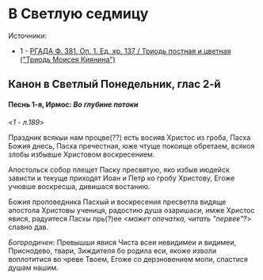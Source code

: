 
# В Светлую седмицу

Источники:

- 1 - [РГАДА Ф. 381. Оп. 1. Ед. хр. 137 / Триодь постная и цветная ("Триодь Моисея Киянина")](http://rgada.info/kueh/index2.php?str=381_1_137&name=%D0%A2%D1%80%D0%B8%D0%BE%D0%B4%D1%8C%20%D0%BF%D0%BE%D1%81%D1%82%D0%BD%D0%B0%D1%8F%20%D0%B8%20%D1%86%D0%B2%D0%B5%D1%82%D0%BD%D0%B0%D1%8F%20(%22%D0%A2%D1%80%D0%B8%D0%BE%D0%B4%D1%8C%20%D0%9C%D0%BE%D0%B8%D1%81%D0%B5%D1%8F%20%D0%9A%D0%B8%D1%8F%D0%BD%D0%B8%D0%BD%D0%B0%22))


## Канон в Светлый Понедельник, глас 2-й

#### Песнь 1-я, Ирмос: *Во глубине потоки*

<*1 - л.189*>

Праздник всякыи нам процве(??) есть восияв Христос из гроба, Пасха Божия днесь, Пасха пречестная, 
юже чтуще покоище обретаем, всякоя злобы избывше Христовом воскресением. 

Апостольск собор плещет Паску пресвятую, яко избыв июдейск зависти и текуще приходят Иоан и Петр 
ко гробу Христову, Егоже учювше воскресша, дивишася востанию. 

Божия проповедника Пасхый и воскресения пресветла видяще апостола Христовы учениця, радостию 
душа озаришаси, имже Христос явися, радуитеся Пасхы прь(?)ее <*может опечатка, читать "первее"?*> 
славно дав. 

*Богородичен*: Превышши явися Чиста всеи невидимеи и видимеи, Приснодево, твари, Зиждителя бо 
родила еси, якоже изволи воплотитися во чреве Твоем, Егоже со дерзновением моли, спастися 
душам нашим. 

